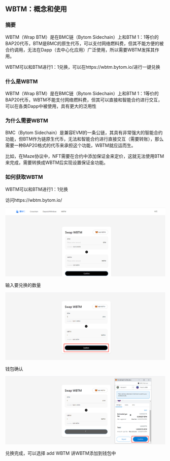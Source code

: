 ## WBTM：概念和使用

### 摘要

WBTM（Wrap BTM）是在BMC链（Bytom Sidechain）上和BTM 1：1等价的BAP20代币，BTM是BMC的原生代币，可以支付网络燃料费，但其不能方便的被合约调用，无法在Dapp（去中心化应用）广泛使用，所以需要WBTM发挥其作用。

WBTM可以和BTM进行1：1兑换，可以在https://wbtm.bytom.io/进行一键兑换

### 什么是WBTM

WBTM（Wrap BTM）是在BMC链（Bytom Sidechain）上和BTM 1：1等价的BAP20代币，WBTM不能支付网络燃料费，但其可以直接和智能合约进行交互，可以在各类Dapp中被使用，具有更大的泛用性

### 为什么需要WBTM

BMC（Bytom Sidechain）是兼容EVM的一条公链，其具有非常强大的智能合约功能，但BTM作为链原生代币，无法和智能合约进行直接交互（需要转账），那么需要一种BAP20格式的代币来承担这个功能，WBTM就应运而生。

比如，在Maze协议中，NFT需要在合约中添加保证金来定价，这就无法使用BTM来完成，需要转换成WBTM后实现设置保证金功能。

### 如何获取WBTM

WBTM可以和BTM进行1：1兑换

访问https://wbtm.bytom.io/

![](../images/wbtm-conception/wbtm-conception1.png)

输入要兑换的数量

![](../images/wbtm-conception/wbtm-conception2.png)

钱包确认

![](../images/wbtm-conception/wbtm-conception3.png)

兑换完成，可以选择 add WBTM 讲WBTM添加到钱包中